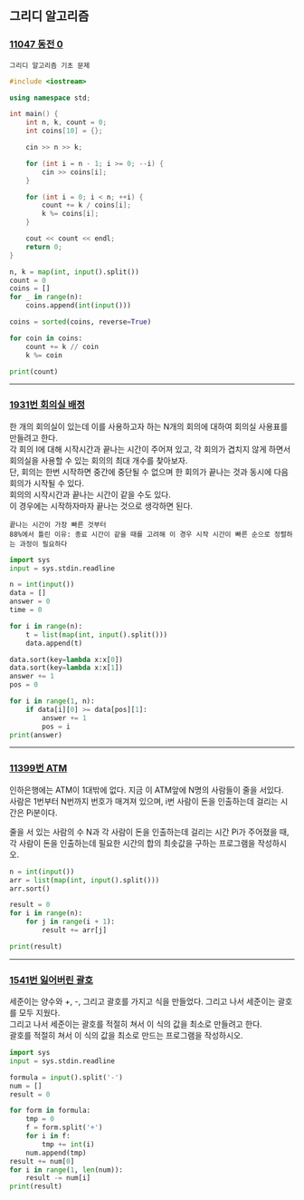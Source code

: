 ## 그리디 알고리즘

### [11047 동전 0](https://boj.kr/11047)

```text
그리디 알고리즘 기초 문제
```

```cpp
#include <iostream>

using namespace std;

int main() {
    int n, k, count = 0;
    int coins[10] = {};

    cin >> n >> k;

    for (int i = n - 1; i >= 0; --i) {
        cin >> coins[i];
    }

    for (int i = 0; i < n; ++i) {
        count += k / coins[i];
        k %= coins[i];
    }

    cout << count << endl;
    return 0;
}
```

```python
n, k = map(int, input().split())
count = 0
coins = []
for _ in range(n):
    coins.append(int(input()))

coins = sorted(coins, reverse=True)

for coin in coins:
    count += k // coin
    k %= coin

print(count)
```

---

### [1931번 회의실 배정](https://boj.kr/1931)

한 개의 회의실이 있는데 이를 사용하고자 하는 N개의 회의에 대하여 회의실 사용표를 만들려고 한다.  
각 회의 I에 대해 시작시간과 끝나는 시간이 주어져 있고, 각 회의가 겹치지 않게 하면서 회의실을 사용할 수 있는 회의의 최대 개수를 찾아보자.  
단, 회의는 한번 시작하면 중간에 중단될 수 없으며 한 회의가 끝나는 것과 동시에 다음 회의가 시작될 수 있다.  
회의의 시작시간과 끝나는 시간이 같을 수도 있다.  
이 경우에는 시작하자마자 끝나는 것으로 생각하면 된다.

```text
끝나는 시간이 가장 빠른 것부터
88%에서 틀린 이유: 종료 시간이 같을 때를 고려해 이 경우 시작 시간이 빠른 순으로 정렬하는 과정이 필요하다
```

```python
import sys
input = sys.stdin.readline

n = int(input())
data = []
answer = 0
time = 0

for i in range(n):
    t = list(map(int, input().split()))
    data.append(t)

data.sort(key=lambda x:x[0])
data.sort(key=lambda x:x[1])
answer += 1
pos = 0

for i in range(1, n):
    if data[i][0] >= data[pos][1]:
        answer += 1
        pos = i
print(answer)
```

---

### [11399번 ATM](https://boj.kr/11399)

인하은행에는 ATM이 1대밖에 없다. 지금 이 ATM앞에 N명의 사람들이 줄을 서있다.  
사람은 1번부터 N번까지 번호가 매겨져 있으며, i번 사람이 돈을 인출하는데 걸리는 시간은 Pi분이다.

줄을 서 있는 사람의 수 N과 각 사람이 돈을 인출하는데 걸리는 시간 Pi가 주어졌을 때,  
각 사람이 돈을 인출하는데 필요한 시간의 합의 최솟값을 구하는 프로그램을 작성하시오.

```python
n = int(input())
arr = list(map(int, input().split()))
arr.sort()

result = 0
for i in range(n):
    for j in range(i + 1):
        result += arr[j]

print(result)
```

---

### [1541번 잃어버린 괄호](https://boj.kr/1541)

세준이는 양수와 +, -, 그리고 괄호를 가지고 식을 만들었다. 그리고 나서 세준이는 괄호를 모두 지웠다.  
그리고 나서 세준이는 괄호를 적절히 쳐서 이 식의 값을 최소로 만들려고 한다.  
괄호를 적절히 쳐서 이 식의 값을 최소로 만드는 프로그램을 작성하시오.

```python
import sys
input = sys.stdin.readline

formula = input().split('-')
num = []
result = 0

for form in formula:
    tmp = 0
    f = form.split('+')
    for i in f:
        tmp += int(i)
    num.append(tmp)
result += num[0]
for i in range(1, len(num)):
    result -= num[i]
print(result)
```
